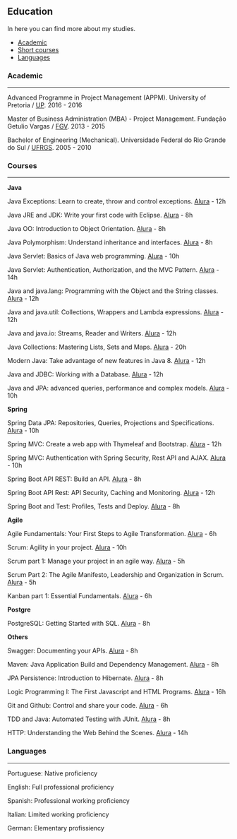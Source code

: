## Education

In here you can find more about my studies.

- [Academic](https://github.com/francislopes/education/blob/main/README.md#academic)
- [Short courses](https://github.com/francislopes/education/blob/main/README.md#courses)
- [Languages](https://github.com/francislopes/education/blob/main/README.md#languages)



### Academic
---

Advanced Programme in Project Management (APPM). University of Pretoria / [UP](https://www.up.ac.za). 2016 - 2016

Master of Business Administration (MBA) - Project Management. Fundação Getulio Vargas / [FGV](https://portal.fgv.br). 2013 - 2015

Bachelor of Engineering (Mechanical). Universidade Federal do Rio Grande do Sul / [UFRGS](http://www.ufrgs.br/ufrgs/inicial). 2005 - 2010


### Courses 
---

**Java**

Java Exceptions: Learn to create, throw and control exceptions. [Alura](https://www.alura.com.br) - 12h

Java JRE and JDK: Write your first code with Eclipse. [Alura](https://www.alura.com.br) - 8h

Java OO: Introduction to Object Orientation. [Alura](https://www.alura.com.br) - 8h

Java Polymorphism: Understand inheritance and interfaces. [Alura](https://www.alura.com.br) - 8h

Java Servlet: Basics of Java web programming. [Alura](https://www.alura.com.br) - 10h

Java Servlet: Authentication, Authorization, and the MVC Pattern. [Alura](https://www.alura.com.br) - 14h

Java and java.lang: Programming with the Object and the String classes. [Alura](https://www.alura.com.br) - 12h

Java and java.util: Collections, Wrappers and Lambda expressions. [Alura](https://www.alura.com.br) - 12h

Java and java.io: Streams, Reader and Writers. [Alura](https://www.alura.com.br) - 12h

Java Collections: Mastering Lists, Sets and Maps. [Alura](https://www.alura.com.br) - 20h

Modern Java: Take advantage of new features in Java 8. [Alura](https://www.alura.com.br) - 12h

Java and JDBC: Working with a Database. [Alura](https://www.alura.com.br) - 12h

Java and JPA: advanced queries, performance and complex models. [Alura](https://www.alura.com.br) - 10h


**Spring**

Spring Data JPA: Repositories, Queries, Projections and Specifications. [Alura](https://www.alura.com.br) - 10h

Spring MVC: Create a web app with Thymeleaf and Bootstrap. [Alura](https://www.alura.com.br) - 12h

Spring MVC: Authentication with Spring Security, Rest API and AJAX. [Alura](https://www.alura.com.br) - 10h

Spring Boot API REST: Build an API. [Alura](https://www.alura.com.br) - 8h

Spring Boot API Rest: API Security, Caching and Monitoring. [Alura](https://www.alura.com.br) - 12h

Spring Boot and Test: Profiles, Tests and Deploy. [Alura](https://www.alura.com.br) - 8h


**Agile**

Agile Fundamentals: Your First Steps to Agile Transformation. [Alura](https://www.alura.com.br) - 6h

Scrum: Agility in your project. [Alura](https://www.alura.com.br) - 10h

Scrum part 1: Manage your project in an agile way. [Alura](https://www.alura.com.br) - 5h

Scrum Part 2: The Agile Manifesto, Leadership and Organization in Scrum. [Alura](https://www.alura.com.br) - 5h

Kanban part 1: Essential Fundamentals. [Alura](https://www.alura.com.br) - 6h


**Postgre**

PostgreSQL: Getting Started with SQL. [Alura](https://www.alura.com.br) - 8h


**Others**

Swagger: Documenting your APIs. [Alura](https://www.alura.com.br) - 8h

Maven: Java Application Build and Dependency Management. [Alura](https://www.alura.com.br) - 8h

JPA Persistence: Introduction to Hibernate. [Alura](https://www.alura.com.br) - 8h

Logic Programming I: The First Javascript and HTML Programs. [Alura](https://www.alura.com.br) - 16h

Git and Github: Control and share your code. [Alura](https://www.alura.com.br) - 6h

TDD and Java: Automated Testing with JUnit. [Alura](https://www.alura.com.br) - 8h

HTTP: Understanding the Web Behind the Scenes. [Alura](https://www.alura.com.br) - 14h




### Languages
---

Portuguese: Native proficiency

English: Full professional proficiency

Spanish: Professional working proficiency

Italian: Limited working proficiency

German: Elementary profissiency
